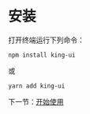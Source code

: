 # 安装

打开终端运行下列命令：

``` vim
npm install king-ui
```

或

``` vim
yarn add king-ui
```

下一节：[开始使用](#/doc/get-started)
